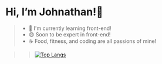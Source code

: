 # Hi, I’m Johnathan!👋
> - 🌱 I'm currently learning front-end!
> - 😄 Soon to be expert in front-end!
> - ☕ Food, fitness, and coding are all passions of mine!

<!---
jmcroft7/jmcroft7 is a ✨ special ✨ repository because its `README.md` (this file) appears on your GitHub profile.
You can click the Preview link to take a look at your changes.
--->
> > [![Top Langs](https://github-readme-stats.vercel.app/api/top-langs/?username=jmcroft7&layout=compact&text_color=daf7dc&bg_color=151515)](https://github.com/jmcroft7)
